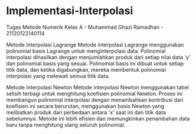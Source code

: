 # Implementasi-Interpolasi
Tugas Metode Numerik Kelas A - Muhammad Ghazi Ramadhan - 21120122140114

Metode Interpolasi Lagrange
Metode interpolasi Lagrange menggunakan polinomial basis Lagrange untuk menginterpolasi data. Polinomial interpolasi dihasilkan dengan menjumlahkan produk dari setiap nilai data 'y' dan polinomial basis yang sesuai. Polinomial basis ini dibuat untuk setiap titik data, dan ketika digabungkan, mereka membentuk polinomial interpolasi yang melewati semua titik data.

Metode Interpolasi Newton
Metode interpolasi Newton menggunakan tabel selisih terbagi untuk menghitung koefisien polinomial Newton. Proses ini membangun polinomial interpolasi dengan menambahkan kontribusi dari koefisien ini secara berurutan, menggunakan basis Newton yang melibatkan produk dari perbedaan antara 'x' saat ini dan titik data sebelumnya. Metode ini lebih efisien dan memungkinkan penambahan data baru tanpa menghitung ulang seluruh polinomial.
